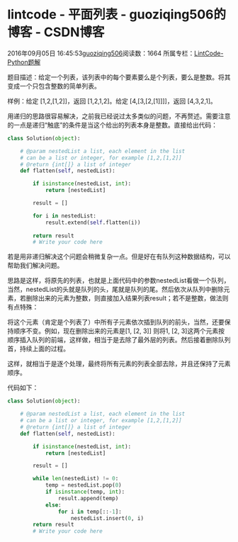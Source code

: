 # lintcode - 平面列表 - guoziqing506的博客 - CSDN博客





2016年09月05日 16:45:53[guoziqing506](https://me.csdn.net/guoziqing506)阅读数：1664
所属专栏：[LintCode-Python题解](https://blog.csdn.net/column/details/guoziqing-blog.html)









题目描述：给定一个列表，该列表中的每个要素要么是个列表，要么是整数。将其变成一个只包含整数的简单列表。

样例：给定 [1,2,[1,2]]，返回 [1,2,1,2]。给定 [4,[3,[2,[1]]]]，返回 [4,3,2,1]。




用递归的思路很容易解决，之前我已经说过太多类似的问题，不再赘述。需要注意的一点是递归“触底”的条件是当这个给出的列表本身是整数。直接给出代码：



```python
class Solution(object):

    # @param nestedList a list, each element in the list 
    # can be a list or integer, for example [1,2,[1,2]]
    # @return {int[]} a list of integer
    def flatten(self, nestedList):

        if isinstance(nestedList, int):
            return [nestedList]

        result = []

        for i in nestedList:
            result.extend(self.flatten(i))
            
        return result
        # Write your code here
```

若是用非递归解决这个问题会稍微复杂一点。但是好在有队列这种数据结构，可以帮助我们解决问题。


思路是这样，将原先的列表，也就是上面代码中的参数nestedList看做一个队列，当然，nestedList的头就是队列的头，尾就是队列的尾。然后依次从队列中删除元素，若删除出来的元素为整数，则直接加入结果列表result；若不是整数，做法则有点特殊：

将这个元素（肯定是个列表了）中所有子元素依次插到队列的前头，当然，还要保持顺序不变。例如，现在删除出来的元素是[1, [2, 3]] 则将1, [2, 3]这两个元素按顺序插入队列的前端，这样做，相当于是去除了最外层的列表。然后接着删除队列首，持续上面的过程。




这样，就相当于是逐个处理，最终将所有元素的列表全部去除，并且还保持了元素顺序。

代码如下：



```python
class Solution(object):

    # @param nestedList a list, each element in the list
    # can be a list or integer, for example [1,2,[1,2]]
    # @return {int[]} a list of integer
    def flatten(self, nestedList):

        if isinstance(nestedList, int):
            return [nestedList]

        result = []

        while len(nestedList) != 0:
            temp = nestedList.pop(0)
            if isinstance(temp, int):
                result.append(temp)
            else:
                for i in temp[::-1]:
                    nestedList.insert(0, i)
        return result
        # Write your code here
```










